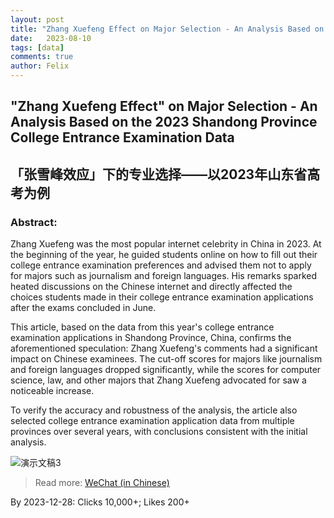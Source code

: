 ```yaml
---
layout: post
title: "Zhang Xuefeng Effect on Major Selection - An Analysis Based on the 2023 Shandong Province College Entrance Examination Data"
date:   2023-08-10
tags: [data]
comments: true
author: Felix
---
```


<!-- more -->

## **"Zhang Xuefeng Effect" on Major Selection - An Analysis Based on the 2023 Shandong Province College Entrance Examination Data**
## 「张雪峰效应」下的专业选择——以2023年山东省高考为例

### **Abstract:** 

Zhang Xuefeng was the most popular internet celebrity in China in 2023. At the beginning of the year, he guided students online on how to fill out their college entrance examination preferences and advised them not to apply for majors such as journalism and foreign languages. His remarks sparked heated discussions on the Chinese internet and directly affected the choices students made in their college entrance examination applications after the exams concluded in June. 

This article, based on the data from this year's college entrance examination applications in Shandong Province, China, confirms the aforementioned speculation: Zhang Xuefeng's comments had a significant impact on Chinese examinees. The cut-off scores for majors like journalism and foreign languages dropped significantly, while the scores for computer science, law, and other majors that Zhang Xuefeng advocated for saw a noticeable increase. 

To verify the accuracy and robustness of the analysis, the article also selected college entrance examination application data from multiple provinces over several years, with conclusions consistent with the initial analysis.

![演示文稿3](https://github.com/SousekiL/GaoKao/assets/16383958/b1c53e83-f8ba-43d4-9aea-bbc4d8451f3a)

> Read more: [WeChat (in Chinese)](https://mp.weixin.qq.com/s/ElAy4LE9W_hprJrD-jwzuw)

By 2023-12-28: Clicks 10,000+; Likes 200+
